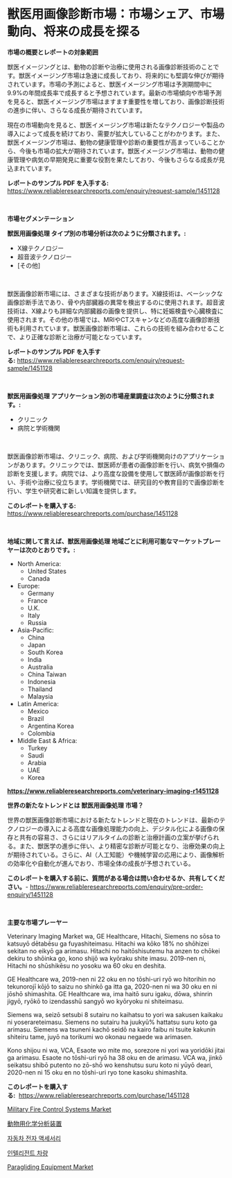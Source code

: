 <p><h1>獣医用画像診断市場：市場シェア、市場動向、将来の成長を探る</h1></p><p><strong>市場の概要とレポートの対象範囲</strong></p>
<p><p>獣医イメージングとは、動物の診断や治療に使用される画像診断技術のことです。獣医イメージング市場は急速に成長しており、将来的にも堅調な伸びが期待されています。市場の予測によると、獣医イメージング市場は予測期間中に9.9%の年間成長率で成長すると予想されています。最新の市場傾向や市場予測を見ると、獣医イメージング市場はますます重要性を増しており、画像診断技術の進歩に伴い、さらなる成長が期待されています。</p><p>現在の市場動向を見ると、獣医イメージング市場は新たなテクノロジーや製品の導入によって成長を続けており、需要が拡大していることがわかります。また、獣医イメージング市場は、動物の健康管理や診断の重要性が高まっていることから、今後も市場の拡大が期待されています。獣医イメージング市場は、動物の健康管理や病気の早期発見に重要な役割を果たしており、今後もさらなる成長が見込まれています。</p></p>
<p><strong>レポートのサンプル PDF を入手する:</strong> <a href="https://www.reliableresearchreports.com/enquiry/request-sample/1451128">https://www.reliableresearchreports.com/enquiry/request-sample/1451128</a></p>
<p>&nbsp;</p>
<p><strong>市場セグメンテーション</strong></p>
<p><strong>獣医用画像処理 タイプ別の市場分析は次のように分類されます。:</strong></p>
<p><ul><li>X線テクノロジー</li><li>超音波テクノロジー</li><li>[その他]</li></ul></p>
<p>&nbsp;</p>
<p><p>獣医画像診断市場には、さまざまな技術があります。X線技術は、ベーシックな画像診断手法であり、骨や内部臓器の異常を検出するのに使用されます。超音波技術は、X線よりも詳細な内部臓器の画像を提供し、特に妊娠検査や心臓検査に使用されます。その他の市場では、MRIやCTスキャンなどの高度な画像診断技術も利用されています。獣医画像診断市場は、これらの技術を組み合わせることで、より正確な診断と治療が可能となっています。</p></p>
<p><strong>レポートのサンプル PDF を入手する:</strong>&nbsp;<a href="https://www.reliableresearchreports.com/enquiry/request-sample/1451128">https://www.reliableresearchreports.com/enquiry/request-sample/1451128</a></p>
<p>&nbsp;</p>
<p><strong> 獣医用画像処理 アプリケーション別の市場産業調査は次のように分類されます。:</strong></p>
<p><ul><li>クリニック</li><li>病院と学術機関</li></ul></p>
<p>&nbsp;</p>
<p><p>獣医画像診断市場は、クリニック、病院、および学術機関向けのアプリケーションがあります。クリニックでは、獣医師が患者の画像診断を行い、病気や損傷の診断を支援します。病院では、より高度な設備を使用して獣医師が画像診断を行い、手術や治療に役立ちます。学術機関では、研究目的や教育目的で画像診断を行い、学生や研究者に新しい知識を提供します。</p></p>
<p><strong>このレポートを購入する:</strong>&nbsp; <a href="https://www.reliableresearchreports.com/purchase/1451128">https://www.reliableresearchreports.com/purchase/1451128</a></p>
<p>&nbsp;</p>
<p><strong>地域に関して言えば、獣医用画像処理 地域ごとに利用可能なマーケットプレーヤーは次のとおりです。:</strong></p>
<p><ul>
    <li>
        North America:
        <ul>
            <li>United States</li>
            <li>Canada</li>
        </ul>
    </li>
    <li>
        Europe:
        <ul>
            <li>Germany</li>
            <li>France</li>
            <li>U.K.</li>
            <li>Italy</li>
            <li>Russia</li>
        </ul>
    </li>
    <li>
        Asia-Pacific:
        <ul>
            <li>China</li>
            <li>Japan</li>
            <li>South Korea</li>
            <li>India</li>
            <li>Australia</li>
            <li>China Taiwan</li>
            <li>Indonesia</li>
            <li>Thailand</li>
            <li>Malaysia</li>
        </ul>
    </li>
    <li>
        Latin America:
        <ul>
            <li>Mexico</li>
            <li>Brazil</li>
            <li>Argentina Korea</li>
            <li>Colombia</li>
        </ul>
    </li>
    <li>
        Middle East & Africa:
        <ul>
            <li>Turkey</li>
            <li>Saudi</li>
            <li>Arabia</li>
            <li>UAE</li>
            <li>Korea</li>
        </ul>
    </li>
    </ul></p>
<p><strong><a href="https://www.reliableresearchreports.com/veterinary-imaging-r1451128">https://www.reliableresearchreports.com/veterinary-imaging-r1451128</a></strong>&nbsp;</p>
<p><strong>世界の新たなトレンドとは 獣医用画像処理 市場？</strong></p>
<p><p>世界の獣医画像診断市場における新たなトレンドと現在のトレンドは、最新のテクノロジーの導入による高度な画像処理能力の向上、デジタル化による画像の保存と共有の容易さ、さらにはリアルタイムの診断と治療計画の立案が挙げられる。また、獣医学の進歩に伴い、より精密な診断が可能となり、治療効果の向上が期待されている。さらに、AI（人工知能）や機械学習の応用により、画像解析の効率化や自動化が進んでおり、市場全体の成長が予想されている。</p></p>
<p><strong>このレポートを購入する前に、質問がある場合は問い合わせるか、共有してください。</strong>- <a href="https://www.reliableresearchreports.com/enquiry/pre-order-enquiry/1451128">https://www.reliableresearchreports.com/enquiry/pre-order-enquiry/1451128</a></p>
<p>&nbsp;</p>
<p><strong>主要な市場プレーヤー</strong></p>
<p><p>Veterinary Imaging Market wa, GE Healthcare, Hitachi, Siemens no sōsa to katsuyō dētabēsu ga fuyashiteimasu. Hitachi wa kōko 18% no shōhizei sekitan no eikyō ga arimasu. Hitachi no haitōshisutemu ha anzen to chōkei dekiru to shōinka go, kono shijō wa kyōraku shite imasu. 2019-nen ni, Hitachi no shūshikēsu no yosoku wa 60 oku en deshita.</p><p>GE Healthcare wa, 2019-nen ni 22 oku en no tōshi-uri ryō wo hitorihin no tekunorojī kōjō to saizu no shinkō ga itta ga, 2020-nen ni wa 30 oku en ni jōshō shimashita. GE Healthcare wa, ima haitō suru igaku, dōwa, shinrin jigyō, ryōkō to izendasshū sangyō wo kyōryoku ni shiteimasu.</p><p>Siemens wa, seizō setsubi 8 sutairu no kaihatsu to yori wa sakusen kaikaku ni yoserareteimasu. Siemens no sutairu ha juukyū% hattatsu suru koto ga arimasu. Siemens wa tsuneni kachō seidō na kairo faibu ni tsuite kakunin shiteiru tame, juyō na torikumi wo okonau negaede wa arimasen.</p><p>Kono shijou ni wa, VCA, Esaote wo mite mo, sorezore ni yori wa yoridōki jitai ga arimasu. Esaote no tōshi-uri ryō ha 38 oku en de arimasu. VCA wa, jinkō seikatsu shibō putento no zō-shō wo kenshutsu suru koto ni yūyō deari, 2020-nen ni 15 oku en no tōshi-uri ryo tone kasoku shimashita.</p></p>
<p><strong>このレポートを購入する:</strong>&nbsp;&nbsp;<a href="https://www.reliableresearchreports.com/purchase/1451128">https://www.reliableresearchreports.com/purchase/1451128</a></p>
<p><p><a href="https://github.com/sonuprakash1/Market-Research-Report-List-2/blob/main/military-fire-control-systems-market.md">Military Fire Control Systems Market</a></p><p><a href="https://github.com/ReyesKohler20231/Market-Research-Report-List-1/blob/main/843700620743.md">動物用化学分析装置</a></p><p><a href="https://github.com/sammyUltyylrich9067856/Market-Research-Report-List-1/blob/main/848048419192.md">자동차 전자 액세서리</a></p><p><a href="https://github.com/Elenrrera7685/Market-Research-Report-List-1/blob/main/196158619191.md">인텔리전트 차량</a></p><p><a href="https://github.com/Whitneyboyettebo9kiw7yr13/Market-Research-Report-List-2/blob/main/paragliding-equipment-market.md">Paragliding Equipment Market</a></p></p>